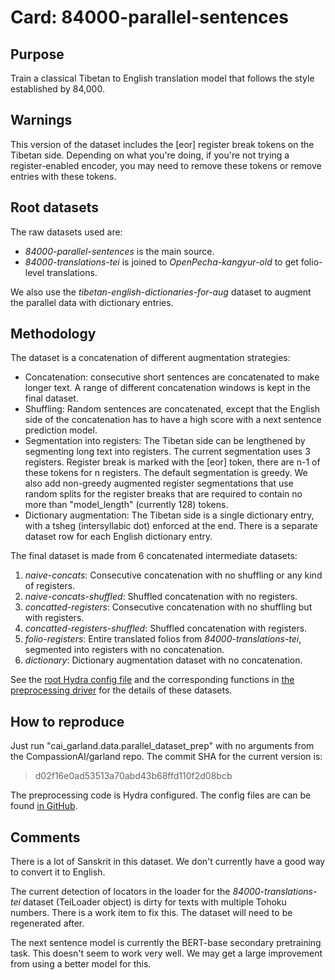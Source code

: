 # Card: 84000-parallel-sentences

## Purpose

Train a classical Tibetan to English translation model that follows the style established by 84,000.

## Warnings

This version of the dataset includes the [eor] register break tokens on the Tibetan side. Depending on what you're doing, if you're not trying a register-enabled encoder, you may need to remove these tokens or remove entries with these tokens.

## Root datasets

The raw datasets used are:

- _84000-parallel-sentences_ is the main source.
- _84000-translations-tei_ is joined to _OpenPecha-kangyur-old_ to get folio-level translations.

We also use the _tibetan-english-dictionaries-for-aug_ dataset to augment the parallel data with dictionary entries.

## Methodology

The dataset is a concatenation of different augmentation strategies:

- Concatenation: consecutive short sentences are concatenated to make longer text. A range of different concatenation windows is kept in the final dataset.
- Shuffling: Random sentences are concatenated, except that the English side of the concatenation has to have a high score with a next sentence prediction model.
- Segmentation into registers: The Tibetan side can be lengthened by segmenting long text into registers. The current segmentation uses 3 registers. Register break is marked with the [eor] token, there are n-1 of these tokens for n registers. The default segmentation is greedy. We also add non-greedy augmented register segmentations that use random splits for the register breaks that are required to contain no more than "model_length" (currently 128) tokens.
- Dictionary augmentation: The Tibetan side is a single dictionary entry, with a tsheg (intersyllabic dot) enforced at the end. There is a separate dataset row for each English dictionary entry.

The final dataset is made from 6 concatenated intermediate datasets:

1. _naive-concats_: Consecutive concatenation with no shuffling or any kind of registers.
2. _naive-concats-shuffled_: Shuffled concatenation with no registers.
3. _concatted-registers_: Consecutive concatenation with no shuffling but with registers.
4. _concatted-registers-shuffled_: Shuffled concatenation with registers.
5. _folio-registers_: Entire translated folios from _84000-translations-tei_, segmented into registers with no concatenation.
6. _dictionary_: Dictionary augmentation dataset with no concatenation.

See the [root Hydra config file](https://github.com/CompassionAI/garland/blob/d02f16e0ad53513a70abd43b68ffd110f2d08bcb/cai_garland/data/parallel_dataset_prep.config/config.yaml) and the corresponding functions in [the preprocessing driver](https://github.com/CompassionAI/garland/blob/d02f16e0ad53513a70abd43b68ffd110f2d08bcb/cai_garland/data/parallel_dataset_prep.py) for the details of these datasets.

## How to reproduce

Just run "cai_garland.data.parallel_dataset_prep" with no arguments from the CompassionAI/garland repo. The commit SHA for the current version is:

> d02f16e0ad53513a70abd43b68ffd110f2d08bcb

The preprocessing code is Hydra configured. The config files are can be found [in GitHub](https://github.com/CompassionAI/garland/tree/d02f16e0ad53513a70abd43b68ffd110f2d08bcb/cai_garland/data/parallel_dataset_prep.config).

## Comments

There is a lot of Sanskrit in this dataset. We don't currently have a good way to convert it to English.

The current detection of locators in the loader for the _84000-translations-tei_ dataset (TeiLoader object) is dirty for texts with multiple Tohoku numbers. There is a work item to fix this. The dataset will need to be regenerated after.

The next sentence model is currently the BERT-base secondary pretraining task. This doesn't seem to work very well. We may get a large improvement from using a better model for this.
